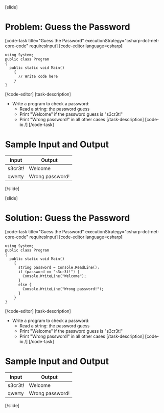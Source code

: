 [slide]
# Problem: Guess the Password
[code-task title="Guess the Password" executionStrategy="csharp-dot-net-core-code" requiresInput]
[code-editor language=csharp]
```
using System;
public class Program
{
  public static void Main()
    {
      // Write code here
    }
}
```
[/code-editor]
[task-description]
- Write a program to check a password:
  - Read a string: the password guess
  - Print "Welcome" if the password guess is "s3cr3t!"
  - Print "Wrong password!" in all other cases 
[/task-description]
[code-io /]
[/code-task]
# Sample Input and Output
|Input|Output|
|-----|------|
|s3cr3t!|Welcome|
|qwerty|Wrong password!|
[/slide]

[slide]
# Solution: Guess the Password
[code-task title="Guess the Password" executionStrategy="csharp-dot-net-core-code" requiresInput]
[code-editor language=csharp]
```
using System;
public class Program
{
  public static void Main()
    {
      string password = Console.ReadLine();
      if (password == "s3cr3t!") {
        Console.WriteLine("Welcome");
      }
      else {
        Console.WriteLine("Wrong password!");
      }
    }
}
```
[/code-editor]
[task-description]
- Write a program to check a password:
  - Read a string: the password guess
  - Print "Welcome" if the password guess is "s3cr3t!"
  - Print "Wrong password!" in all other cases 
[/task-description]
[code-io /]
[/code-task]
# Sample Input and Output
|Input|Output|
|-----|------|
|s3cr3t!|Welcome|
|qwerty|Wrong password!|
[/slide]